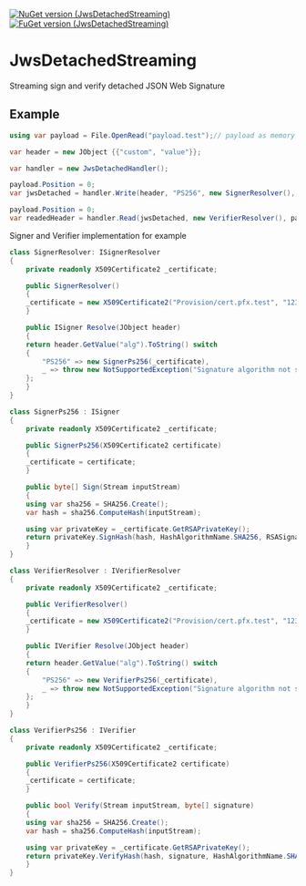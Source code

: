 [![NuGet version (JwsDetachedStreaming)](https://img.shields.io/nuget/v/JwsDetachedStreaming.svg?style=flat-square)](https://www.nuget.org/packages/JwsDetachedStreaming/)
[![FuGet version (JwsDetachedStreaming)](https://www.fuget.org/packages/JwsDetachedStreaming/badge.svg)](https://www.fuget.org/packages/JwsDetachedStreaming)

# JwsDetachedStreaming

Streaming sign and verify detached JSON Web Signature

## Example
```csharp
using var payload = File.OpenRead("payload.test");// payload as memory stream

var header = new JObject {{"custom", "value"}};

var handler = new JwsDetachedHandler();

payload.Position = 0;
var jwsDetached = handler.Write(header, "PS256", new SignerResolver(), payload);

payload.Position = 0;
var readedHeader = handler.Read(jwsDetached, new VerifierResolver(), payload);
```

Signer and Verifier implementation for example
```csharp
class SignerResolver: ISignerResolver
{
    private readonly X509Certificate2 _certificate;

    public SignerResolver()
    {
	_certificate = new X509Certificate2("Provision/cert.pfx.test", "123456");
    }

    public ISigner Resolve(JObject header)
    {
	return header.GetValue("alg").ToString() switch
	{
		"PS256" => new SignerPs256(_certificate),
		_ => throw new NotSupportedException("Signature algorithm not supported")
	};
    }
}

class SignerPs256 : ISigner
{
    private readonly X509Certificate2 _certificate;

    public SignerPs256(X509Certificate2 certificate)
    {
	_certificate = certificate;
    }

    public byte[] Sign(Stream inputStream)
    {
	using var sha256 = SHA256.Create();
	var hash = sha256.ComputeHash(inputStream);

	using var privateKey = _certificate.GetRSAPrivateKey();
	return privateKey.SignHash(hash, HashAlgorithmName.SHA256, RSASignaturePadding.Pss);
    }
}

class VerifierResolver : IVerifierResolver
{
    private readonly X509Certificate2 _certificate;

    public VerifierResolver()
    {
	_certificate = new X509Certificate2("Provision/cert.pfx.test", "123456");
    }

    public IVerifier Resolve(JObject header)
    {
	return header.GetValue("alg").ToString() switch
	{
		"PS256" => new VerifierPs256(_certificate),
		_ => throw new NotSupportedException("Signature algorithm not supported")
	};
    }
}

class VerifierPs256 : IVerifier
{
    private readonly X509Certificate2 _certificate;

    public VerifierPs256(X509Certificate2 certificate)
    {
	_certificate = certificate;
    }

    public bool Verify(Stream inputStream, byte[] signature)
    {
	using var sha256 = SHA256.Create();
	var hash = sha256.ComputeHash(inputStream);

	using var privateKey = _certificate.GetRSAPrivateKey();
	return privateKey.VerifyHash(hash, signature, HashAlgorithmName.SHA256, RSASignaturePadding.Pss);
    }
}
```
